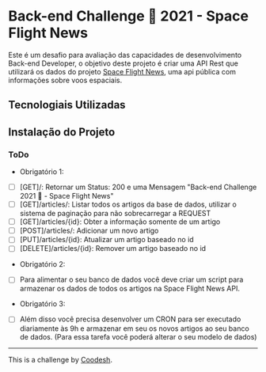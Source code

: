 # Back-end Challenge 🏅 2021 - Space Flight News

Este é um desafio para avaliação das capacidades de desenvolvimento Back-end Developer, o objetivo deste projeto é criar uma API Rest que utilizará os dados do projeto 
[Space Flight News](https://api.spaceflightnewsapi.net/v3/documentation), uma api pública com informações sobre voos espaciais.

## Tecnologiais Utilizadas

## Instalação do Projeto

### ToDo

 - Obrigatório 1:
* [ ] [GET]/:  Retornar um Status: 200 e uma Mensagem "Back-end Challenge 2021 🏅 - Space Flight News"
* [ ] [GET]/articles/:   Listar todos os artigos da base de dados, utilizar o sistema de paginação para não sobrecarregar a REQUEST
* [ ] [GET]/articles/{id}: Obter a informação somente de um artigo
* [ ] [POST]/articles/: Adicionar um novo artigo
* [ ] [PUT]/articles/{id}: Atualizar um artigo baseado no id
* [ ] [DELETE]/articles/{id}: Remover um artigo baseado no id

- Obrigatório 2:
* [ ] Para alimentar o seu banco de dados você deve criar um script para armazenar os dados de todos os artigos na Space Flight News API.

- Obrigatório 3:
* [ ] Além disso você precisa desenvolver um CRON para ser executado diariamente às 9h e armazenar em seu os novos artigos ao seu banco de dados. (Para essa tarefa você poderá alterar o seu modelo de dados)
-----------
This is a challenge by [Coodesh](https://coodesh.com).
